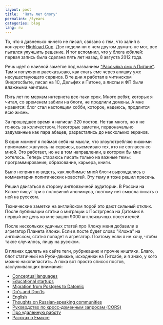 ```yaml
---
layout: post
title:  "Пять лет блогу"
permalink: /5years
categories: blog
lang: ru
---
```


[hl]: https://highloadcup.ru/
[link]: http://grishaev.me/2012/08/08/1/

То, что я давненько ничего не писал, связано с тем, что залип в
конкурсе [Highload Cup][hl]. Две недели ни о чем другом думать не мог, все
пытался улучшить решение. И тот вспомнил, что у блога юбилей: первая запись была
сделана пять лет назад, 8 августа 2012 года.

Речь идет о наивной заметке под названием ["Рассылка смс в Питоне"][link]. Там я
популярно рассказываю, как слать смс через апишку уже несуществующего сервиса. В
те дни я работал в читинском Энергосбыте, писал на 1С, Дельфях и Питоне, а лиспы
и ФП были влажными мечтами.

Пять лет по меркам интернета все-таки срок. Много ребят, которых я читал, со
временем забили на блоги, не продлили домены. А мне нравится: блог стал
настоящим хобби, которое, надеюсь, продлится всю жизнь.

За прошедшее время я написал 320 постов. Не так много, но я не гонюсь за
количеством. Некоторые заметки, первоначально задуманные как пара абацев,
разрастались до нескольких экранов.

В один момент я поймал себя на мысли, что злоупотребляю низкими приемами:
жалуюсь на сервисы, высмеиваю тех, кто не согласен со мной. Это работает, но не
в том направлении, в котором бы мне хотелось. Теперь стараюсь писать только на
важные темы: программирование, образование, карьера, книги.

Было неприятно видеть, как любимые мной блоги вырождались в комментарии
политических новостей. Эту тему я тоже решил пресечь.

Решил двигаться в сторону англоязычной аудитории. В России на Кложе пишут три с
половиной анонимуса, поэтому нет смысла писать о ней на русском.

Технические заметки на английском порой это дают сильный отклик. После
публикации статьи о миграции с Постргреса на Датомик в первый же день ко мне
зашли 9000 янглоязычных посетителей.

После нескольких удачных статей про Кложу меня добавили в агрегатор Планета
Кложи. Если в посте будет слово "Кложа" на английском, статья попадет в
агрегатор. Поэтому если я не хочу, чтобы такое случилось, пишу на русском.

В планах сделать на сайте теги, рубрикацию и прочие ништяки. Благо, блог
статичный на Руби-движке, исходники на Гитхабе, и я знаю, у кого можно
накопипастить. А пока вот просто список постов, заслуживающих внимания:

- [Conceptual languages](/en/concept)
- [Educational startups](/en/edu-startups)
- [Migration from Postgres to Datomic](/en/pg-to-datomic)
- [Do's and Don'ts](/en/dos-and-donts)
- [English](/en/english)
- [Thoughts on Russian-speaking communities](/en/russian-communities)
- [Руководство по кросс-доменным запросам (CORS)](/cors)
- [Про удаленную работу](/remote)
- [Рассказ о Емаксе](/emacs-story)
